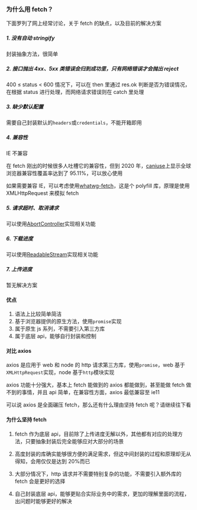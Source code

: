 ### 为什么用 fetch？

下面罗列了网上经常讨论，关于 fetch 的缺点，以及目前的解决方案

##### 1. 没有自动 stringify

封装抽象方法，很简单

##### 2. 接口抛出 4xx、5xx 类错误会归到成功里，只有网络错误才会抛出 reject

400 ≤ status < 600 情况下，可以在 then 里通过 res.ok 判断是否为错误情况，在根据 status 进行处理，而网络请求错误则在 catch 里处理

##### 3. 缺少默认配置

需要自己封装默认的`headers`或`credentials`，不能开箱即用

##### 4. 兼容性

IE 不兼容

在 fetch 刚出的时候很多人吐槽它的兼容性，但到 2020 年，[caniuse](https://caniuse.com/#search=fetch)上显示全球浏览器兼容性覆盖率达到了 95.11%，可以放心使用

如果需要兼容 IE，可以考虑使用[whatwg-fetch](https://github.com/github/fetch)，这是个 polyfill 库，原理是使用 XMLHttpRequest 来模拟 fetch

##### 5. 请求超时、取消请求

可以使用[AbortController](https://developer.mozilla.org/en-US/docs/Web/API/AbortController/AbortController)实现相关功能

##### 6. 下载进度

可以使用[ReadableStream](https://developer.mozilla.org/en-US/docs/Web/API/ReadableStream)实现相关功能

##### 7. 上传进度

暂无解决方案

#### 优点

1. 语法上比较简单简洁
2. 基于浏览器提供的原生方法，使用`promise`实现
3. 属于原生 js 系列，不需要引入第三方库
4. 属于底层 api，能够自行封装和控制

#### 对比 axios

axios 是应用于 web 和 node 的 http 请求第三方库，使用`promise`，web 基于`XMLHttpRequest`实现，node 基于`http`模块实现

axios 功能十分强大，基本上 fetch 能做到的 axios 都能做到，甚至能做 fetch 做不到的事情，并且 api 简单，在兼容性方面，axios 最低兼容至 ie11

可以说 axios 是全面碾压 fetch，那么还有什么理由坚持 fetch 呢？请继续往下看

#### 为什么坚持 fetch

1. fetch 作为底层 api，目前除了上传进度无解以外，其他都有对应的处理方法，只要抽象封装后完全能够应对大部分的场景

2. 高度封装的库确实能够很方便的满足需求，但这中间封装的过程和原理却无从得知，会用仅仅是达到 20%而已

3. 大部分情况下，http 请求并不需要特别复杂的功能，不需要引入额外库的 fetch 会是更好的选择

4. 自己封装底层 api，能够更贴合实际业务中的需求，更加的理解里面的流程，出问题时能够更好的解决

